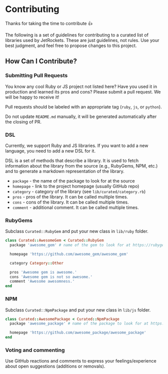 # Contributing

Thanks for taking the time to contribute :+1:

The following is a set of guidelines for contributing to a curated list of libraries used by JetRockets. These are just guidelines, not rules. Use your best judgment, and feel free to propose changes to this project.

## How Can I Contribute?

### Submitting Pull Requests

You know any cool Ruby or JS project not listed here? Have you used it in production and learned its pros and cons? Please submit a pull request. We will be happy to receive it!

Pull requests should be labeled with an appropriate tag (`ruby`, `js`, or `python`).

Do not update `README.md` manually, it will be generated automatically after the closing of PR.

### DSL

Currently, we support Ruby and JS libraries. If you want to add a new language, you need to add a new DSL for it.

DSL is a set of methods that describe a library. It is used to fetch information about the library from the source (e.g., RubyGems, NPM, etc.) and to generate a markdown representation of the library.

* `package` - the name of the package to look for at the source
* `homepage` - link to the project homepage (usually GitHub repo)
* `category` - category of the library (see `lib/curated/category.rb`)
* `pros` - pros of the library. It can be called multiple times.
* `cons` - cons of the library. It can be called multiple times.
* `comment` - additional comment. It can be called multiple times.

### RubyGems

Subclass `Curated::RubyGem` and put your new class in `lib/ruby` folder.

``` ruby
class Curated::AwesomeGem < Curated::RubyGem
  package 'awesome_gem' # name of the gem to look for at https://rubygems.org

  homepage 'https://github.com/awesome_gem/awesome_gem'

  category Category::Other

  pros 'Awesome gem is awesome.'
  cons 'Awesome gem is not so awesome.'
  comment 'Awesome awesomness.'
end
```

### NPM

Subclass `Curated::NpmPackage` and put your new class in `lib/js` folder.

``` ruby
class Curated::AwesomePackage < Curated::NpmPackage
  package 'awesome_package' # name of the package to look for at https://www.npmjs.com

  homepage 'https://github.com/awesome_package/awesome_package'
end
```

### Voting and commenting

Use GitHub reactions and comments to express your feelings/experience about open suggestions (additions or removals).
